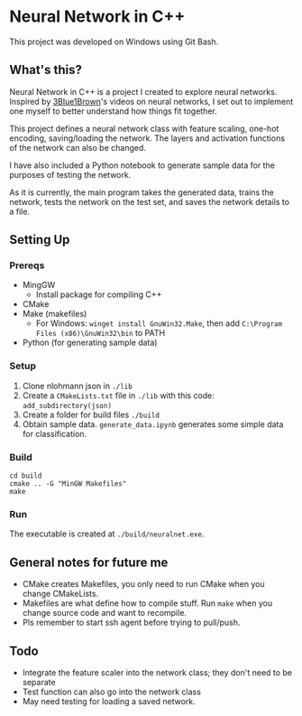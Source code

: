 # Neural Network in C++

This project was developed on Windows using Git Bash.

## What's this?
Neural Network in C++ is a project I created to explore neural networks. Inspired by [3Blue1Brown](https://www.youtube.com/c/3blue1brown)'s videos on neural networks, I set out to implement one myself to better understand how things fit together.

This project defines a neural network class with feature scaling, one-hot encoding, saving/loading the network. The layers and activation functions of the network can also be changed.

I have also included a Python notebook to generate sample data for the purposes of testing the network.

As it is currently, the main program takes the generated data, trains the network, tests the network on the test set, and saves the network details to a file.

## Setting Up
### Prereqs
- MingGW
    - Install package for compiling C++
- CMake
- Make (makefiles)
    - For Windows: `winget install GnuWin32.Make`, then add `C:\Program Files (x86)\GnuWin32\bin` to PATH
- Python (for generating sample data)

### Setup
1. Clone nlohmann json in `./lib`
2. Create a `CMakeLists.txt` file in `./lib` with this code: `add_subdirectory(json)`
3. Create a folder for build files `./build`
4. Obtain sample data. `generate_data.ipynb` generates some simple data for classification.

### Build
```
cd build
cmake .. -G "MinGW Makefiles"
make
```

### Run
The executable is created at `./build/neuralnet.exe`.

## General notes for future me
- CMake creates Makefiles, you only need to run CMake when you change CMakeLists.
- Makefiles are what define how to compile stuff. Run `make` when you change source code and want to recompile.
- Pls remember to start ssh agent before trying to pull/push.

## Todo
- Integrate the feature scaler into the network class; they don't need to be separate
- Test function can also go into the network class
- May need testing for loading a saved network.
